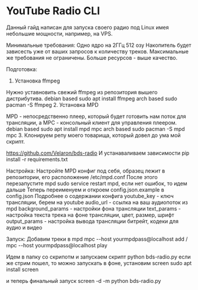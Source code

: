 # YouTube Radio CLI
Данный гайд написан для запуска своего радио под Linux имея небольшие мощности, например, на VPS.

Минимальные требования:
Одно ядро на 2ГГц
512 озу
Накопитель будет зависесть уже от ваших запросов к количеству треков.
Максимальные же требования не ограничены. Больше ресурсов - выше качество.

Подготовка:
1. Установка ffmpeg

Нужно уставновить свежий ffmpeg из репозитория вышего дистрибутива.
debian based sudo apt install ffmpeg
arch based sudo pacman -S ffmpeg
2. Установка MPD

MPD - непосредственно плеер, который будет готовить нам поток для трансляции, а MPC - консольный клиент для управления плеером.
debian based sudo apt install mpd mpc
arch based sudo pacman -S mpd mpc
3. Клонируем репу моего товарища, который довел до ума мой скрипт.

https://github.com/Velaron/bds-radio
И устанаваливаем зависимости pip install -r requirements.txt

Настройка:
Настройте MPD конфиг под себя, образец лежит в репозитории, его расположение /etc/mpd.conf
После этого перезапустите mpd sudo service restart mpd, если нет ошибок, то идем дальше
Теперь переименуем и откроем config.json.example в config.json
Подробнее о содержании конфига 
  youtube_key - ключ трансляции, берем на youtube
  audio_url - ссылка на ваш аудиопоток из mpd
  background_params - настройки фона трансляции
  text_params - настройка текста трека на фоне трансляции, цвет, размер, шрифт
  output_params - настройка вывода трансляции битрейт, кодеки для аудио и видео
  
Запуск:
Добавим треки в mpd
mpc --host yourmpdpass@localhost add /
mpc --host yourmpdpass@localhost play

Идем в папку со скрипотм и запускаем скрипт
python bds-radio.py
если же стрим пошел, то можно запускать в фоне, установим screen
sudo apt install screen

и теперь финальный запуск screen -d -m python bds-radio.py
